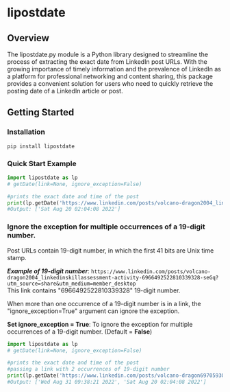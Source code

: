 # lipostdate

## Overview
The lipostdate.py module is a Python library designed to streamline the process of extracting the exact date from LinkedIn post URLs. With the growing importance of timely information and the prevalence of LinkedIn as a platform for professional networking and content sharing, this package provides a convenient solution for users who need to quickly retrieve the posting date of a LinkedIn article or post.


## Getting Started

### Installation

```
pip install lipostdate
```


### Quick Start Example

```python
import lipostdate as lp
# getDate(link=None, ignore_exception=False)

#prints the exact date and time of the post
print(lp.getDate('https://www.linkedin.com/posts/volcano-dragon2004_linkedinskillassessment-activity-6966492522810339328-seGq?utm_source=share&utm_medium=member_desktop'))
#Output: ['Sat Aug 20 02:04:08 2022']

```


### Ignore the exception for multiple occurrences of a 19-digit number.

Post URLs contain 19-digit number, in which the first 41 bits are Unix time stamp. 

***Example of 19-digit number***: ```https://www.linkedin.com/posts/volcano-dragon2004_linkedinskillassessment-activity-6966492522810339328-seGq?utm_source=share&utm_medium=member_desktop```<br>
This link contains "6966492522810339328" 19-digit number.

When more than one occurrence of a 19-digit number is in a link, the "ignore_exception=True" argument can ignore the exception.

**Set ignore_exception = True**: To ignore the exception for multiple occurrences of a 19-digit number. (Default = **False**)

```python
import lipostdate as lp
# getDate(link=None, ignore_exception=False)

#prints the exact date and time of the post
#passing a link with 2 occurrences of 19-digit number
print(lp.getDate('https://www.linkedin.com/posts/volcano-dragon6970593094522023937_linkedinskillassessment-activity-6966492522810339328-seGq?utm_source=share&utm_medium=member_desktop', True))
#Output: ['Wed Aug 31 09:38:21 2022', 'Sat Aug 20 02:04:08 2022']
```

